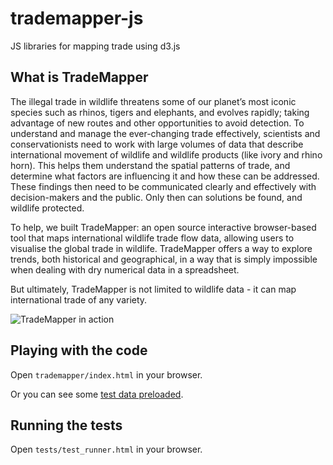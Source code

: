 trademapper-js
==============

JS libraries for mapping trade using d3.js

What is TradeMapper
-------------------

The illegal trade in wildlife threatens some of our planet’s most iconic
species such as rhinos, tigers and elephants, and evolves rapidly; taking
advantage of new routes and other opportunities to avoid detection. To
understand and manage the ever-changing trade effectively, scientists and
conservationists need to work with large volumes of data that describe
international movement of wildlife and wildlife products (like ivory and rhino
horn). This helps them understand the spatial patterns of trade, and determine
what factors are influencing it and how these can be addressed.  These findings
then need to be communicated clearly and effectively with decision-makers and
the public.  Only then can solutions be found, and wildlife protected.

To help, we built TradeMapper: an open source interactive browser-based tool
that maps international wildlife trade flow data, allowing users to visualise
the global trade in wildlife.  TradeMapper offers a way to explore trends, both
historical and geographical, in a way that is simply impossible when dealing
with dry numerical data in a spreadsheet.

But ultimately, TradeMapper is not limited to wildlife data - it can map
international trade of any variety.

![TradeMapper in action](https://github.com/trademapper-js/trademapper/raw/master/screenshot/trademapper.png)

Playing with the code
---------------------

Open `trademapper/index.html` in your browser.

Or you can see some [test data preloaded](http://trademapper.aptivate.org/?csvtype=cites&loadcsv=http://trademapper.aptivate.org/sample_data/cites/cites_unicorn.csv).

Running the tests
-----------------

Open `tests/test_runner.html` in your browser.
